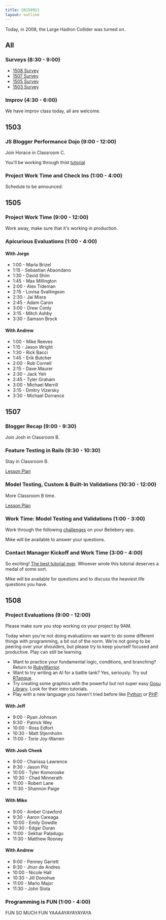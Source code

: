 ```yaml
---
title: 20150911
layout: outline
---
```


Today, in 2008, the Large Hadron Collider was turned on.

## All

### Surveys (8:30 - 9:00)

* [1508 Survey](http://goo.gl/forms/PTFxkE2kAv)
* [1507 Survey](http://goo.gl/forms/FeHc9gzBRQ)
* [1505 Survey](http://goo.gl/forms/l3PdcXkl7F)
* [1503 Survey](http://goo.gl/forms/O2qn1IEkH9)

### Improv (4:30 - 6:00)

We have improv class today, all are welcome.


## 1503

### JS Blogger Performance Dojo (9:00 - 12:00)

Join Horace in Classroom C.

You'll be working through thist [tutorial](https://github.com/turingschool/lesson_plans/blob/master/ruby_04-apis_and_scalability/blogger_performance_workshop.markdown)

### Project Work Time and Check Ins (1:00 - 4:00)

Schedule to be announced.


## 1505

### Project Work Time (9:00 - 12:00)

Work away, make sure that it's working in production.

### Apicurious Evaluations (1:00 - 4:00)

#### With Jorge

* 1:00 - Marla Brizel
* 1:15 - Sebastian Abaondano
* 1:30 - David Shim
* 1:45 - Max Millington
* 2:00 - Alex Tideman
* 2:15 - Lovisa Svallingson
* 2:30 - Jai Misra
* 2:45 - Adam Caron
* 3:00 - Drew Conly
* 3:15 - Mitch Ashby
* 3:30 - Samson Brock

#### With Andrew

* 1:00 - Mike Reeves
* 1:15 - Jason Wright
* 1:30 - Rick Bacci
* 1:45 - Erik Butcher
* 2:00 - Rob Cornell
* 2:15 - Dave Maurer
* 2:30 - Jack Yeh
* 2:45 - Tyler Graham
* 3:00 - Michael Merrill
* 3:15 - Dmitry Vizersky
* 3:30 - Michael Dorrance


## 1507

### Blogger Recap (9:00 - 9:30)

Join Josh in Classroom B.

### Feature Testing in Rails (9:30 - 10:30)

Stay in Classroom B.

[Lesson Plan](https://github.com/turingschool/lesson_plans/blob/master/ruby_02-web_applications_with_ruby/feature_testing_rails_minitest_rspec.markdown)

### Model Testing, Custom & Built-In Validations (10:30 - 12:00)

More Classroom B time.

[Lesson Plan](https://github.com/turingschool/lesson_plans/blob/master/ruby_02-web_applications_with_ruby/model_testing_in_rails.markdown)

### Work Time: Model Testing and Validations (1:00 - 3:00)

Work through the following [challenges](https://github.com/turingschool/challenges/blob/master/model_testing_rails.markdown) on your Beliebery app.

Mike will be available to answer your questions.

### Contact Manager Kickoff and Work Time (3:00 - 4:00)

So exciting! [The best tutorial ever](http://tutorials.jumpstartlab.com/projects/contact_manager.html). Whoever wrote this tutorial
deserves a medal of some sort.

Mike will be available for questions and to discuss the heaviest life questions you have.

## 1508

### Project Evaluations (9:00 - 12:00)

Please make sure you stop working on your project by 9AM.

Today when you're not doing evaluations we want to do some different things
with programming, a bit out of the norm. We're not going to be peering over
your shoulders, but please try to keep yourself focused and productive. Play
can still be learning.

* Want to practice your fundamental logic, conditions, and branching? Return to
[RubyWarrior](https://github.com/ryanb/ruby-warrior).
* Want to try writing an AI for a battle tank? Yes, seriously. Try out
[RTanque](https://github.com/awilliams/RTanque).
* Try creating some graphics with the powerful but not super easy [Gosu Library](https://www.libgosu.org/). Look for their intro tutorials.
* Play with a new language you haven't tried before like [Python](https://www.python.org/about/gettingstarted/) or [PHP](http://php.net/manual/en/tutorial.php).


#### With Jeff

* 9:00 - Ryan Johnson
* 9:30 - Patrick Wey
* 10:00 - Ross Edfort
* 10:30 - Matt Stjernholm
* 11:00 - Torie Joy-Warren


#### With Josh Cheek

* 9:00 - Charissa Lawrence
* 9:30 - Jason Pilz
* 10:00 - Tyler Komoroske
* 10:30 - Chad Minnerath
* 11:00 - Robert Lane
* 11:30 - Shannon Paige


#### With Mike

* 9:00 - Amber Crawford
* 9:30 - Aaron Careaga
* 10:00 - Emily Dowdle
* 10:30 - Edgar Duran
* 11:00 - Sekhar Paladugu
* 11:30 - Matthew Rooney

#### With Andrew

* 9:00 - Penney Garrett
* 9:30 - Jhun de Andres
* 10:00 - Nicole Hall
* 10:30 - Jill Donohue
* 11:00 - Marlo Major
* 11:30 - John Slota

### Programming is FUN (1:00 - 4:00)

FUN SO MUCH FUN YAAAAYAYAYAYAYA

